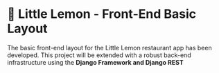 # 🍋 Little Lemon - Front-End Basic Layout

The basic front-end layout for the Little Lemon restaurant app has been developed. This project will be extended with a robust back-end infrastructure using the **Django Framework and Django REST**
